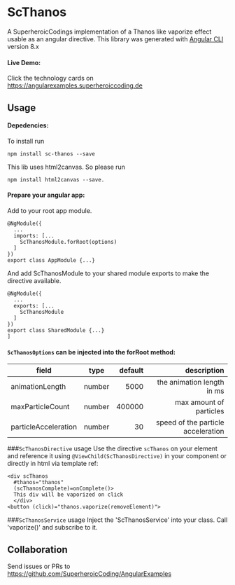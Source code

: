 # ScThanos
A SuperheroicCodings implementation of a Thanos like vaporize effect usable as an angular directive. 
This library was generated with [Angular CLI](https://github.com/angular/angular-cli) version 8.x

#### Live Demo: 
Click the technology cards on https://angularexamples.superheroiccoding.de

## Usage
#### Depedencies: 
To install run 
```
npm install sc-thanos --save
```
This lib uses html2canvas. So please run 
```
npm install html2canvas --save.
``` 

#### Prepare your angular app: 
Add to your root app module.
```
@NgModule({
  ...
  imports: [...
    ScThanosModule.forRoot(options)
  ]
})
export class AppModule {...}
``` 

And add ScThanosModule to your shared module exports to make the directive available. 
``` 
@NgModule({
  ...
  exports: [...
    ScThanosModule
  ]
})
export class SharedModule {...}
]
``` 
#### `ScThanosOptions` can be injected into the forRoot method: 
| field        | type | default          | description  |
| ------------- | :-----: | -----: | -----:|
| animationLength | number | 5000 | the animation length in ms |
| maxParticleCount | number | 400000 |  max amount of particles |
| particleAcceleration | number | 30 |    speed of the particle acceleration |

###`ScThanosDirective` usage
Use the directive `scThanos` on your element and reference it using `@ViewChild(ScThanosDirective)` in your component
or directly in html via template ref: 
```
<div scThanos 
  #thanos="thanos" 
  (scThanosComplete)=onComplete()>
  This div will be vaporized on click
  </div>
<button (click)="thanos.vaporize(removeElement)"> 
```

###`ScThanosService` usage 
Inject the 'ScThanosService' into your class. Call 'vaporize()' and subscribe to it.  

## Collaboration
Send issues or PRs to https://github.com/SuperheroicCoding/AngularExamples

